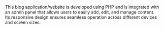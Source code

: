 This blog application/website is developed using PHP and is integrated with an admin panel that allows users to easily add, edit, and manage content. Its responsive design ensures seamless operation across different devices and screen sizes.
